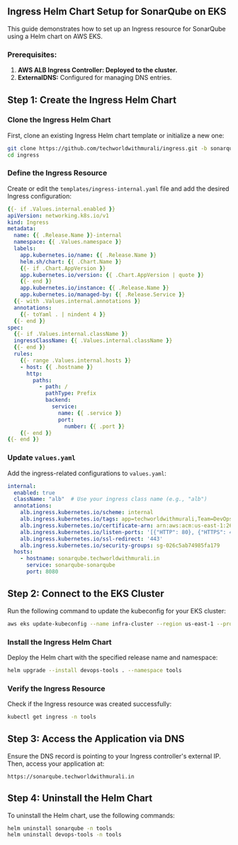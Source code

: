 ## Ingress Helm Chart Setup for SonarQube on EKS

This guide demonstrates how to set up an Ingress resource for SonarQube using a Helm chart on AWS EKS.

### Prerequisites:
1. **AWS ALB Ingress Controller: Deployed to the cluster.**
2. **ExternalDNS:** Configured for managing DNS entries.

## Step 1: Create the Ingress Helm Chart

### Clone the Ingress Helm Chart

First, clone an existing Ingress Helm chart template or initialize a new one:

```bash
git clone https://github.com/techworldwithmurali/ingress.git -b sonarqube
cd ingress
```

### Define the Ingress Resource

Create or edit the `templates/ingress-internal.yaml` file and add the desired Ingress configuration:

```yaml
{{- if .Values.internal.enabled }}
apiVersion: networking.k8s.io/v1
kind: Ingress
metadata:
  name: {{ .Release.Name }}-internal
  namespace: {{ .Values.namespace }}
  labels:
    app.kubernetes.io/name: {{ .Release.Name }}
    helm.sh/chart: {{ .Chart.Name }}
    {{- if .Chart.AppVersion }}
    app.kubernetes.io/version: {{ .Chart.AppVersion | quote }}
    {{- end }}
    app.kubernetes.io/instance: {{ .Release.Name }}
    app.kubernetes.io/managed-by: {{ .Release.Service }}
  {{- with .Values.internal.annotations }}
  annotations:
    {{- toYaml . | nindent 4 }}
  {{- end }}
spec:
  {{- if .Values.internal.className }}
  ingressClassName: {{ .Values.internal.className }}
  {{- end }}
  rules:
    {{- range .Values.internal.hosts }}
    - host: {{ .hostname }}
      http:
        paths:
          - path: /
            pathType: Prefix
            backend:
              service:
                name: {{ .service }}
                port:
                  number: {{ .port }}
    {{- end }}
{{- end }}
```

### Update `values.yaml`

Add the ingress-related configurations to `values.yaml`:

```yaml
internal:
  enabled: true
  className: "alb"  # Use your ingress class name (e.g., "alb")
  annotations:
    alb.ingress.kubernetes.io/scheme: internal
    alb.ingress.kubernetes.io/tags: app=techworldwithmurali,Team=DevOps
    alb.ingress.kubernetes.io/certificate-arn: arn:aws:acm:us-east-1:266735810449:certificate/8a7cbcb1-774c-463f-ab3e-476437028686
    alb.ingress.kubernetes.io/listen-ports: '[{"HTTP": 80}, {"HTTPS": 443}]'
    alb.ingress.kubernetes.io/ssl-redirect: '443'
    alb.ingress.kubernetes.io/security-groups: sg-026c5ab74985fa179
  hosts:
    - hostname: sonarqube.techworldwithmurali.in
      service: sonarqube-sonarqube
      port: 8080
```

## Step 2: Connect to the EKS Cluster

Run the following command to update the kubeconfig for your EKS cluster:

```bash
aws eks update-kubeconfig --name infra-cluster --region us-east-1 --profile infra-cluster
```

### Install the Ingress Helm Chart

Deploy the Helm chart with the specified release name and namespace:

```bash
helm upgrade --install devops-tools . --namespace tools
```

### Verify the Ingress Resource

Check if the Ingress resource was created successfully:

```bash
kubectl get ingress -n tools
```

## Step 3: Access the Application via DNS

Ensure the DNS record is pointing to your Ingress controller's external IP. Then, access your application at:

```
https://sonarqube.techworldwithmurali.in
```

## Step 4: Uninstall the Helm Chart

To uninstall the Helm chart, use the following commands:

```bash
helm uninstall sonarqube -n tools
helm uninstall devops-tools -n tools
```

